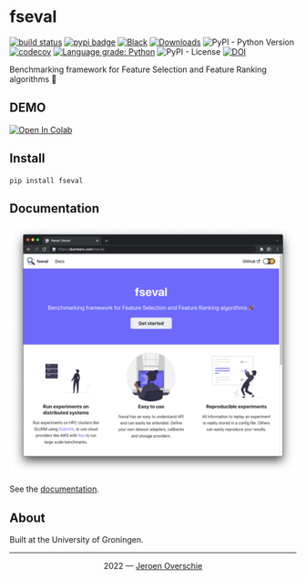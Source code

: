 # fseval

[![build status](https://github.com/dunnkers/fseval/actions/workflows/python-app.yml/badge.svg)](https://github.com/dunnkers/fseval/actions/workflows/python-app.yml) [![pypi badge](https://img.shields.io/pypi/v/fseval.svg?maxAge=3600)](https://pypi.org/project/fseval/) [![Black](https://img.shields.io/badge/code%20style-black-000000.svg)](https://github.com/psf/black) [![Downloads](https://pepy.tech/badge/fseval/month)](https://pepy.tech/project/fseval) ![PyPI - Python Version](https://img.shields.io/pypi/pyversions/fseval) [![codecov](https://codecov.io/gh/dunnkers/fseval/branch/master/graph/badge.svg?token=R5ZXH8UPCI)](https://codecov.io/gh/dunnkers/fseval) [![Language grade: Python](https://img.shields.io/lgtm/grade/python/g/dunnkers/fseval.svg?logo=lgtm&logoWidth=18)](https://lgtm.com/projects/g/dunnkers/fseval/context:python) ![PyPI - License](https://img.shields.io/pypi/l/hydra-core) [![DOI](https://zenodo.org/badge/274001213.svg)](https://zenodo.org/badge/latestdoi/274001213)

Benchmarking framework for Feature Selection and Feature Ranking algorithms 🚀

## DEMO
[![Open In Colab](https://colab.research.google.com/assets/colab-badge.svg)](https://colab.research.google.com/drive/1Bsuxxuw0-mEsYRSnNbmvD_wNUAkOPiQa?usp=sharing)

## Install

```shell
pip install fseval
```

## Documentation

[![docs preview](./website/static/img/docs-preview.png)](https://dunnkers.com/fseval)

See the [documentation](https://dunnkers.com/fseval).

## About
Built at the University of Groningen.

---

<p align="center">2022 — <a href="https://dunnkers.com/">Jeroen Overschie</a></p>
